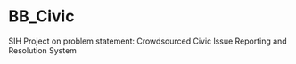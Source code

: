 # BB_Civic
SIH Project on problem statement: Crowdsourced Civic lssue Reporting and Resolution System
